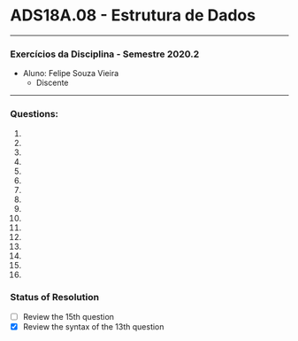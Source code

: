 # ADS18A.08 -  Estrutura de Dados
---
### Exercícios da Disciplina - Semestre 2020.2
* Aluno: Felipe Souza Vieira
   * Discente
***

### Questions:

1. 
2.
3.
4.
5.
6.
7.
8.
9.
10.
11.
12.
13.
14.
15.
16.


### Status of **Resolution**

- [ ] Review the 15th question
- [x] Review the syntax of the 13th question
